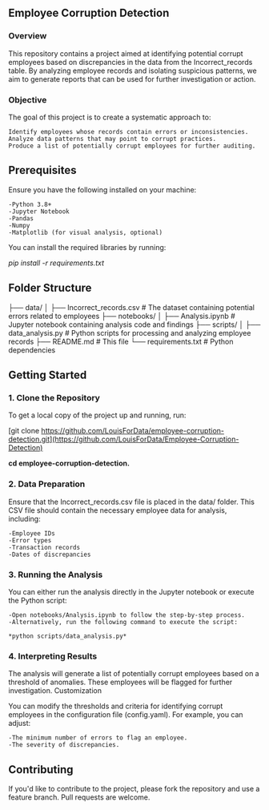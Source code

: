 ## Employee Corruption Detection
### Overview

This repository contains a project aimed at identifying potential corrupt employees based on discrepancies in the data from the Incorrect_records table. By analyzing employee records and isolating suspicious patterns, we aim to generate reports that can be used for further investigation or action.

### Objective

The goal of this project is to create a systematic approach to:

    Identify employees whose records contain errors or inconsistencies.
    Analyze data patterns that may point to corrupt practices.
    Produce a list of potentially corrupt employees for further auditing.

## Prerequisites

Ensure you have the following installed on your machine:

    -Python 3.8+
    -Jupyter Notebook
    -Pandas
    -Numpy
    -Matplotlib (for visual analysis, optional)

You can install the required libraries by running:

*pip install -r requirements.txt*

## Folder Structure

├── data/
│   ├── Incorrect_records.csv           # The dataset containing potential errors related to employees
├── notebooks/
│   ├── Analysis.ipynb                  # Jupyter notebook containing analysis code and findings
├── scripts/
│   ├── data_analysis.py                # Python scripts for processing and analyzing employee records
├── README.md                           # This file
└── requirements.txt                    # Python dependencies

## Getting Started

### 1. Clone the Repository

To get a local copy of the project up and running, run:

[git clone https://github.com/LouisForData/employee-corruption-detection.git](https://github.com/LouisForData/Employee-Corruption-Detection)

**cd employee-corruption-detection.**

### 2. Data Preparation

Ensure that the Incorrect_records.csv file is placed in the data/ folder. This CSV file should contain the necessary employee data for analysis, including:

    -Employee IDs
    -Error types
    -Transaction records
    -Dates of discrepancies

### 3. Running the Analysis

You can either run the analysis directly in the Jupyter notebook or execute the Python script:

    -Open notebooks/Analysis.ipynb to follow the step-by-step process.
    -Alternatively, run the following command to execute the script:

    *python scripts/data_analysis.py*

### 4. Interpreting Results

The analysis will generate a list of potentially corrupt employees based on a threshold of anomalies. These employees will be flagged for further investigation.
Customization

You can modify the thresholds and criteria for identifying corrupt employees in the configuration file (config.yaml). For example, you can adjust:

    -The minimum number of errors to flag an employee.
    -The severity of discrepancies.

## Contributing

If you'd like to contribute to the project, please fork the repository and use a feature branch. Pull requests are welcome.
